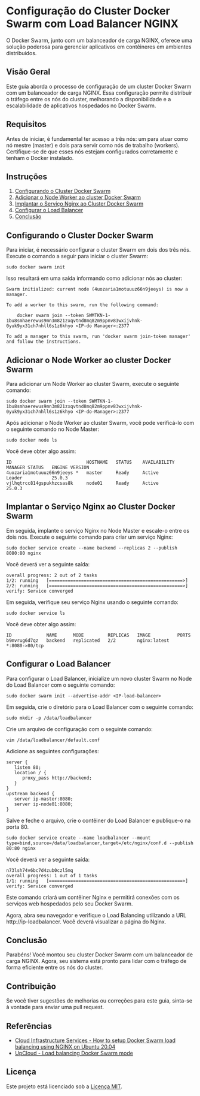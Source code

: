 # Configuração do Cluster Docker Swarm com Load Balancer NGINX

O Docker Swarm, junto com um balanceador de carga NGINX, oferece uma solução poderosa para gerenciar aplicativos em contêineres em ambientes distribuídos.

## Visão Geral

Este guia aborda o processo de configuração de um cluster Docker Swarm com um balanceador de carga NGINX. Essa configuração permite distribuir o tráfego entre os nós do cluster, melhorando a disponibilidade e a escalabilidade de aplicativos hospedados no Docker Swarm.

## Requisitos

Antes de iniciar, é fundamental ter acesso a três nós: um para atuar como nó mestre (master) e dois para servir como nós de trabalho (workers). Certifique-se de que esses nós estejam configurados corretamente e tenham o Docker instalado.

## Instruções

1. [Configurando o Cluster Docker Swarm](#configurando-o-cluster-docker-swarm)
2. [Adicionar o Node Worker ao cluster Docker Swarm](#adicionar-o-node-worker-ao-cluster-docker-swarm)
3. [Implantar o Serviço Nginx ao Cluster Docker Swarm](#implantar-o-serviço-nginx-ao-cluster-docker-swarm)
4. [Configurar o Load Balancer](#configurar-o-load-balancer)
5. [Conclusão](#conclusão)

## Configurando o Cluster Docker Swarm

Para iniciar, é necessário configurar o cluster Swarm em dois dos três nós. Execute o comando a seguir para iniciar o cluster Swarm:

```
sudo docker swarm init
```

Isso resultará em uma saída informando como adicionar nós ao cluster:

```
Swarm initialized: current node (4uozaria1motuuuz66n9jeeys) is now a manager.

To add a worker to this swarm, run the following command:

    docker swarm join --token SWMTKN-1-1bu8smhaerewus9mn3m821zxqvtnd8mq82m9ppnv83wxijvhnk-0yuk9yx31ch7nhll6s1z6khyo <IP-do Manager>:2377

To add a manager to this swarm, run 'docker swarm join-token manager' and follow the instructions.
```

## Adicionar o Node Worker ao cluster Docker Swarm

Para adicionar um Node Worker ao cluster Swarm, execute o seguinte comando:

```
sudo docker swarm join --token SWMTKN-1-1bu8smhaerewus9mn3m821zxqvtnd8mq82m9ppnv83wxijvhnk-0yuk9yx31ch7nhll6s1z6khyo <IP-do-Manager>:2377
```

Após adicionar o Node Worker ao cluster Swarm, você pode verificá-lo com o seguinte comando no Node Master:

```
sudo docker node ls
```

Você deve obter algo assim:

```
ID                            HOSTNAME   STATUS    AVAILABILITY   MANAGER STATUS   ENGINE VERSION
4uozaria1motuuuz66n9jeeys *   master     Ready     Active         Leader           25.0.3
vjlhqtrcc814gspukhzcsas8k     node01     Ready     Active                          25.0.3
```

## Implantar o Serviço Nginx ao Cluster Docker Swarm

Em seguida, implante o serviço Nginx no Node Master e escale-o entre os dois nós. Execute o seguinte comando para criar um serviço Nginx:

```
sudo docker service create --name backend --replicas 2 --publish 8080:80 nginx
```

Você deverá ver a seguinte saída:

```b9mvrug6d7qz3q3r1tl585adz
overall progress: 2 out of 2 tasks 
1/2: running   [==================================================>] 
2/2: running   [==================================================>] 
verify: Service converged
```

Em seguida, verifique seu serviço Nginx usando o seguinte comando:

```
sudo docker service ls
```

Você deve obter algo assim:

```
ID             NAME      MODE         REPLICAS   IMAGE          PORTS
b9mvrug6d7qz   backend   replicated   2/2        nginx:latest   *:8080->80/tcp
```

## Configurar o Load Balancer

Para configurar o Load Balancer, inicialize um novo cluster Swarm no Node do Load Balancer com o seguinte comando:

```
sudo docker swarm init --advertise-addr <IP-load-balancer>
```
Em seguida, crie o diretório para o Load Balancer com o seguinte comando:

```
sudo mkdir -p /data/loadbalancer
```

Crie um arquivo de configuração com o seguinte comando:

```
vim /data/loadbalancer/default.conf
```

Adicione as seguintes configurações:

```
server {
   listen 80;
   location / {
      proxy_pass http://backend;
   }
}
upstream backend {
   server ip-master:8080;
   server ip-node01:8080;
}
```

Salve e feche o arquivo, crie o contêiner do Load Balancer e publique-o na porta 80.

```
sudo docker service create --name loadbalancer --mount type=bind,source=/data/loadbalancer,target=/etc/nginx/conf.d --publish 80:80 nginx
```

Você deverá ver a seguinte saída:

```
n73lsh74v6bc7d4zub0czl5mq
overall progress: 1 out of 1 tasks 
1/1: running   [==================================================>] 
verify: Service converged 
```

Este comando criará um contêiner Nginx e permitirá conexões com os serviços web hospedados pelo seu Docker Swarm.

Agora, abra seu navegador e verifique o Load Balancing utilizando a URL http://ip-loadbalancer. Você deverá visualizar a página do Nginx.

## Conclusão

Parabéns! Você montou seu cluster Docker Swarm com um balanceador de carga NGINX. Agora, seu sistema está pronto para lidar com o tráfego de forma eficiente entre os nós do cluster.

## Contribuição

Se você tiver sugestões de melhorias ou correções para este guia, sinta-se à vontade para enviar uma pull request.

## Referências

- [Cloud Infrastructure Services - How to setup Docker Swarm load balancing using NGINX on Ubuntu 20.04](https://cloudinfrastructureservices.co.uk/how-to-setup-docker-swarm-load-balancing-using-nginx-on-ubuntu-20-04/)
- [UpCloud - Load balancing Docker Swarm mode](https://upcloud.com/resources/tutorials/load-balancing-docker-swarm-mode)

## Licença

Este projeto está licenciado sob a [Licença MIT](LICENSE).